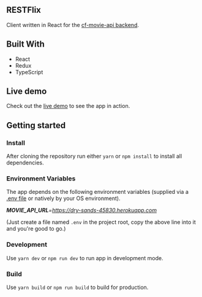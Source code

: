 ## RESTFlix
Client written in React for the [cf-movie-api backend](https://github.com/kimkwanka/cf-movie-api).

## Built With
- React
- Redux
- TypeScript

## Live demo
Check out the [live demo](https://restflix.netlify.app/) to see the app in action.

## Getting started

### Install
After cloning the repository run either
``yarn`` or ``npm install`` to install all dependencies.

### Environment Variables
The app depends on the following environment variables (supplied via a [.env file](https://www.npmjs.com/package/react-native-dotenv) or natively by your OS environment).

  ***MOVIE_API_URL**=https://dry-sands-45830.herokuapp.com*

(Just create a file named ``.env`` in the project root, copy the above line into it and you're good to go.)


### Development
Use ``yarn dev`` or ``npm run dev`` to run app in development mode.

### Build
Use ``yarn build`` or ``npm run build`` to build for production.
